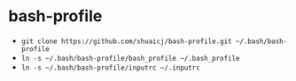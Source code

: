 # bash-profile

- `git clone https://github.com/shuaicj/bash-profile.git ~/.bash/bash-profile`
- `ln -s ~/.bash/bash-profile/bash_profile ~/.bash_profile`
- `ln -s ~/.bash/bash-profile/inputrc ~/.inputrc`
